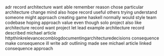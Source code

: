 adr record architecture want able remember reason chose particular architecture change mind also hope record useful others trying understand someone might approach creating game haskell normally would style team codebase hoping approach value even though solo project also like architecture record want project let lead example architecture record described michael article httpthinkrelevancecomblogdocumentingarchitecturedecisions consequence make consequence ill write adr outlining made see michael article linked consequence approach